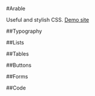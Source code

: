 #Arable

Useful and stylish CSS. [Demo site](https://rawgit.com/ahosgood/Arable/master/demo/index.html)



##Typography

##Lists

##Tables

##Buttons

##Forms

##Code
